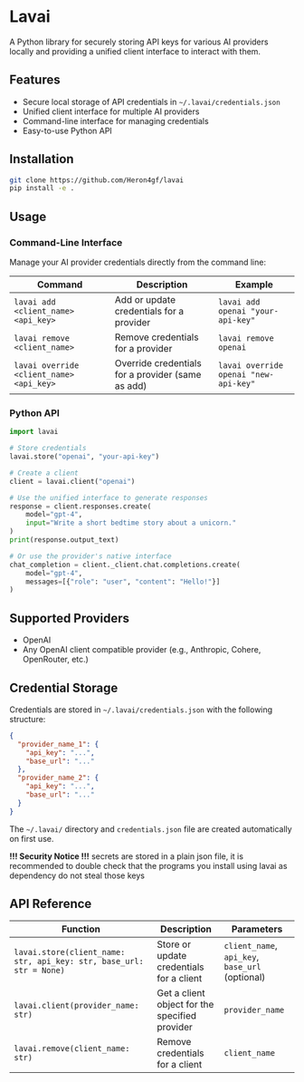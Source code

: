 # Lavai

A Python library for securely storing API keys for various AI providers locally and providing a unified client interface to interact with them.

## Features

- Secure local storage of API credentials in `~/.lavai/credentials.json`
- Unified client interface for multiple AI providers
- Command-line interface for managing credentials
- Easy-to-use Python API

## Installation

```bash
git clone https://github.com/Heron4gf/lavai
pip install -e .
```

## Usage

### Command-Line Interface

Manage your AI provider credentials directly from the command line:

| Command | Description | Example |
|---------|-------------|---------|
| `lavai add <client_name> <api_key>` | Add or update credentials for a provider | `lavai add openai "your-api-key"` |
| `lavai remove <client_name>` | Remove credentials for a provider | `lavai remove openai` |
| `lavai override <client_name> <api_key>` | Override credentials for a provider (same as add) | `lavai override openai "new-api-key"` |

### Python API

```python
import lavai

# Store credentials
lavai.store("openai", "your-api-key")

# Create a client
client = lavai.client("openai")

# Use the unified interface to generate responses
response = client.responses.create(
    model="gpt-4",
    input="Write a short bedtime story about a unicorn."
)
print(response.output_text)

# Or use the provider's native interface
chat_completion = client._client.chat.completions.create(
    model="gpt-4",
    messages=[{"role": "user", "content": "Hello!"}]
)
```

## Supported Providers

- OpenAI
- Any OpenAI client compatible provider (e.g., Anthropic, Cohere, OpenRouter, etc.)

## Credential Storage

Credentials are stored in `~/.lavai/credentials.json` with the following structure:

```json
{
  "provider_name_1": {
    "api_key": "...",
    "base_url": "..."
  },
  "provider_name_2": {
    "api_key": "...",
    "base_url": "..."
  }
}
```

The `~/.lavai/` directory and `credentials.json` file are created automatically on first use.

**!!! Security Notice !!!** secrets are stored in a plain json file, it is recommended to double check that the programs you install using lavai as dependency do not steal those keys

## API Reference

| Function | Description | Parameters |
|----------|-------------|------------|
| `lavai.store(client_name: str, api_key: str, base_url: str = None)` | Store or update credentials for a client | `client_name`, `api_key`, `base_url` (optional) |
| `lavai.client(provider_name: str)` | Get a client object for the specified provider | `provider_name` |
| `lavai.remove(client_name: str)` | Remove credentials for a client | `client_name` |
